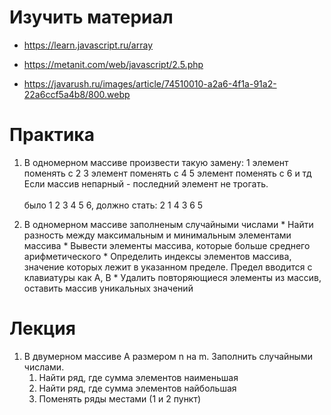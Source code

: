 # Изучить материал

* https://learn.javascript.ru/array
* https://metanit.com/web/javascript/2.5.php

* https://javarush.ru/images/article/74510010-a2a6-4f1a-91a2-22a6ccf5a4b8/800.webp



# Практика

1) В одномерном массиве произвести такую замену:
1 элемент поменять с 2
3 элемент поменять с 4
5 элемент поменять с 6
и тд
Если массив непарный - последний элемент не трогать.<br><br>
было 1 2 3 4 5 6, должно стать: 2 1 4 3 6 5

2) В одномерном массиве заполненым случайными числами
        * Найти разность между максимальным и минимальным элементами массива
        * Вывести элементы массива, которые больше среднего арифметического
        * Определить индексы элементов массива, значение которых лежит в указанном пределе. Предел вводится с клавиатуры как A, B
        * Удалить повторяющиеся элементы из массив, оставить массив уникальных значений
        
# Лекция

1. В двумерном массиве A размером n на m. Заполнить случайными числами.
    1. Найти ряд, где сумма элементов наименьшая
    2. Найти ряд, где сумма элементов найбольшая
    3. Поменять ряды местами (1 и 2 пункт)